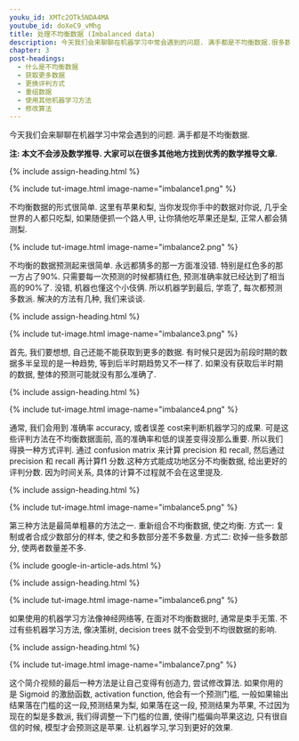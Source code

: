 ```yaml
---
youku_id: XMTc2OTk5NDA4MA
youtube_id: doXeC9_vMhg
title: 处理不均衡数据 (Imbalanced data)
description: 今天我们会来聊聊在机器学习中常会遇到的问题. 满手都是不均衡数据.很多数据中,正反数据量都是不均衡的,比如在一千个人中预测一个得癌症的人. 有时候只要一直预测多数派, model 的预测误差也能很小, 形成"已经学习好了"的假象. 今天我们来看看如何避免这种情况的发生. 
chapter: 3
post-headings:
  - 什么是不均衡数据
  - 获取更多数据
  - 更换评判方式
  - 重组数据
  - 使用其他机器学习方法
  - 修改算法
---
```



今天我们会来聊聊在机器学习中常会遇到的问题. 满手都是不均衡数据.

**注: 本文不会涉及数学推导. 大家可以在很多其他地方找到优秀的数学推导文章.**



 {% include assign-heading.html %}

{% include tut-image.html image-name="imbalance1.png" %}

不均衡数据的形式很简单. 这里有苹果和梨, 当你发现你手中的数据对你说, 几乎全世界的人都只吃梨, 如果随便抓一个路人甲, 让你猜他吃苹果还是梨, 正常人都会猜测梨.

{% include tut-image.html image-name="imbalance2.png" %}

不均衡的数据预测起来很简单. 永远都猜多的那一方面准没错. 特别是红色多的那一方占了90%. 只需要每一次预测的时候都猜红色, 预测准确率就已经达到了相当高的90%了. 没错, 机器也懂这个小伎俩. 所以机器学到最后, 学乖了, 每次都预测多数派. 解决的方法有几种, 我们来谈谈.



 {% include assign-heading.html %}

{% include tut-image.html image-name="imbalance3.png" %}

首先, 我们要想想, 自己还能不能获取到更多的数据. 有时候只是因为前段时期的数据多半呈现的是一种趋势, 等到后半时期趋势又不一样了. 如果没有获取后半时期的数据, 整体的预测可能就没有那么准确了.


 {% include assign-heading.html %}

{% include tut-image.html image-name="imbalance4.png" %}

通常, 我们会用到 准确率 accuracy, 或者误差 cost来判断机器学习的成果. 可是这些评判方法在不均衡数据面前, 高的准确率和低的误差变得没那么重要. 所以我们得换一种方式评判. 通过 confusion matrix 来计算 precision 和 recall, 然后通过 precision 和 recall 再计算f1 分数.这种方式能成功地区分不均衡数据, 给出更好的评判分数. 因为时间关系, 具体的计算不过程就不会在这里提及.


 {% include assign-heading.html %}

{% include tut-image.html image-name="imbalance5.png" %}

第三种方法是最简单粗暴的方法之一. 重新组合不均衡数据, 使之均衡. 方式一: 复制或者合成少数部分的样本, 使之和多数部分差不多数量. 方式二: 砍掉一些多数部分, 使两者数量差不多.

{% include google-in-article-ads.html %}


 {% include assign-heading.html %}

{% include tut-image.html image-name="imbalance6.png" %}

如果使用的机器学习方法像神经网络等, 在面对不均衡数据时, 通常是束手无策. 不过有些机器学习方法, 像决策树, decision trees 就不会受到不均很数据的影响.


 {% include assign-heading.html %}

{% include tut-image.html image-name="imbalance7.png" %}

这个简介视频的最后一种方法是让自己变得有创造力, 尝试修改算法. 如果你用的是 Sigmoid 的激励函数, activation function, 他会有一个预测门槛, 一般如果输出结果落在门槛的这一段,预测结果为梨, 如果落在这一段, 预测结果为苹果, 不过因为现在的梨是多数派, 我们得调整一下门槛的位置, 使得门槛偏向苹果这边, 只有很自信的时候, 模型才会预测这是苹果. 让机器学习,学习到更好的效果.
